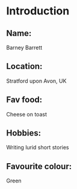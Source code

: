 # Introduction
## Name:
Barney Barrett

## Location:
Stratford upon Avon, UK

## Fav food:
Cheese on toast

## Hobbies:
Writing lurid short stories

## Favourite colour:
Green
